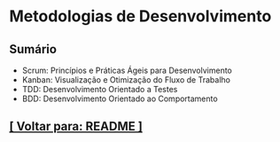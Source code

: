 # Metodologias de Desenvolvimento

## Sumário

- Scrum: Princípios e Práticas Ágeis para Desenvolvimento
- Kanban: Visualização e Otimização do Fluxo de Trabalho
- TDD: Desenvolvimento Orientado a Testes
- BDD: Desenvolvimento Orientado ao Comportamento

## [[ Voltar para: README ]](../README.md)